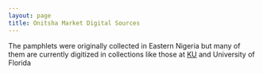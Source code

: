 ```yaml
---
layout: page
title: Onitsha Market Digital Sources
---
```


The pamphlets were originally collected in Eastern Nigeria but many of them are currently digitized in collections like those
at [KU](https://exhibits.lib.ku.edu/exhibits/show/onitsha) and University of Florida
